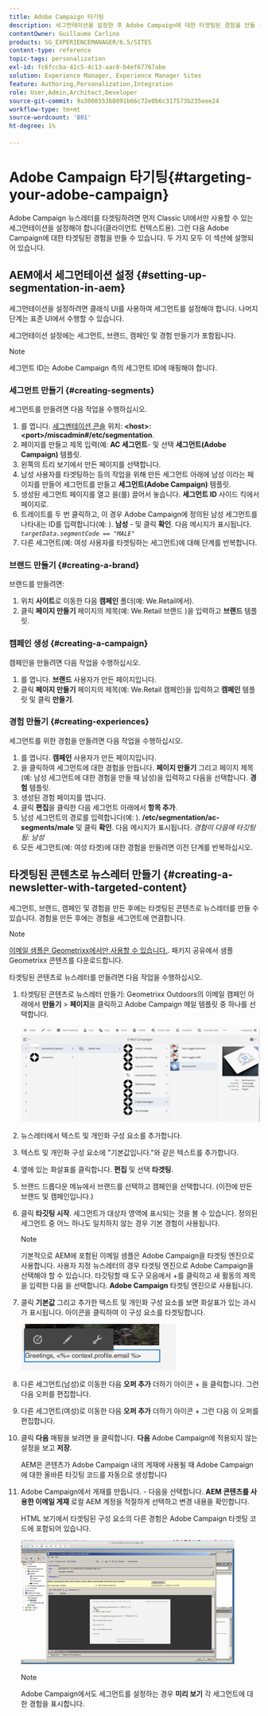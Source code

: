 ```yaml
---
title: Adobe Campaign 타기팅
description: 세그먼테이션을 설정한 후 Adobe Campaign에 대한 타겟팅된 경험을 만들 수 있습니다.
contentOwner: Guillaume Carlino
products: SG_EXPERIENCEMANAGER/6.5/SITES
content-type: reference
topic-tags: personalization
exl-id: fc6fccba-41c5-4c13-aac0-b4ef67767abe
solution: Experience Manager, Experience Manager Sites
feature: Authoring,Personalization,Integration
role: User,Admin,Architect,Developer
source-git-commit: 9a3008553b8091b66c72e0b6c317573b235eee24
workflow-type: tm+mt
source-wordcount: '801'
ht-degree: 1%

---
```


# Adobe Campaign 타기팅{#targeting-your-adobe-campaign}

Adobe Campaign 뉴스레터를 타겟팅하려면 먼저 Classic UI에서만 사용할 수 있는 세그먼테이션을 설정해야 합니다(클라이언트 컨텍스트용). 그런 다음 Adobe Campaign에 대한 타겟팅된 경험을 만들 수 있습니다. 두 가지 모두 이 섹션에 설명되어 있습니다.

## AEM에서 세그먼테이션 설정 {#setting-up-segmentation-in-aem}

세그먼테이션을 설정하려면 클래식 UI를 사용하여 세그먼트를 설정해야 합니다. 나머지 단계는 표준 UI에서 수행할 수 있습니다.

세그먼테이션 설정에는 세그먼트, 브랜드, 캠페인 및 경험 만들기가 포함됩니다.

>[!NOTE]
>
>세그먼트 ID는 Adobe Campaign 측의 세그먼트 ID에 매핑해야 합니다.

### 세그먼트 만들기 {#creating-segments}

세그먼트를 만들려면 다음 작업을 수행하십시오.

1. 를 엽니다. [세그멘테이션 콘솔](http://localhost:4502/miscadmin#/etc/segmentation) 위치: **&lt;host>:&lt;port>/miscadmin#/etc/segmentation**.
1. 페이지를 만들고 제목 입력(예: **AC 세그먼트**- 및 선택 **세그먼트(Adobe Campaign)** 템플릿.
1. 왼쪽의 트리 보기에서 만든 페이지를 선택합니다.
1. 남성 사용자를 타겟팅하는 등의 작업을 위해 만든 세그먼트 아래에 남성 이라는 페이지를 만들어 세그먼트를 만들고 **세그먼트(Adobe Campaign)** 템플릿.
1. 생성된 세그먼트 페이지를 열고 을(를) 끌어서 놓습니다. **세그먼트 ID** 사이드 킥에서 페이지로.
1. 트레이트를 두 번 클릭하고, 이 경우 Adobe Campaign에 정의된 남성 세그먼트를 나타내는 ID를 입력합니다(예: ). **남성** - 및 클릭 **확인**. 다음 메시지가 표시됩니다. *`targetData.segmentCode == "MALE"`*
1. 다른 세그먼트(예: 여성 사용자를 타겟팅하는 세그먼트)에 대해 단계를 반복합니다.

### 브랜드 만들기 {#creating-a-brand}

브랜드를 만들려면:

1. 위치 **사이트**&#x200B;로 이동한 다음 **캠페인** 폴더(예: We.Retail에서).
1. 클릭 **페이지 만들기** 페이지의 제목(예: We.Retail 브랜드 )을 입력하고 **브랜드** 템플릿.

### 캠페인 생성 {#creating-a-campaign}

캠페인을 만들려면 다음 작업을 수행하십시오.

1. 를 엽니다. **브랜드** 사용자가 만든 페이지입니다.
1. 클릭 **페이지 만들기** 페이지의 제목(예: We.Retail 캠페인)을 입력하고 **캠페인** 템플릿 및 클릭 **만들기**.

### 경험 만들기 {#creating-experiences}

세그먼트를 위한 경험을 만들려면 다음 작업을 수행하십시오.

1. 를 엽니다. **캠페인** 사용자가 만든 페이지입니다.
1. 을 클릭하여 세그먼트에 대한 경험을 만듭니다. **페이지 만들기** 그리고 페이지 제목(예: 남성 세그먼트에 대한 경험을 만들 때 남성)을 입력하고 다음을 선택합니다. **경험** 템플릿.
1. 생성된 경험 페이지를 엽니다.
1. 클릭 **편집**&#x200B;을 클릭한 다음 세그먼트 아래에서 **항목 추가**.
1. 남성 세그먼트의 경로를 입력합니다(예: ). **/etc/segmentation/ac-segments/male** 및 클릭 **확인**. 다음 메시지가 표시됩니다. *경험이 다음에 타깃팅됨: 남성*
1. 모든 세그먼트(예: 여성 타겟)에 대한 경험을 만들려면 이전 단계를 반복하십시오.

## 타겟팅된 콘텐츠로 뉴스레터 만들기 {#creating-a-newsletter-with-targeted-content}

세그먼트, 브랜드, 캠페인 및 경험을 만든 후에는 타겟팅된 콘텐츠로 뉴스레터를 만들 수 있습니다. 경험을 만든 후에는 경험을 세그먼트에 연결합니다.

>[!NOTE]
>
>[이메일 샘플은 Geometrixx에서만 사용할 수 있습니다.](/help/sites-developing/we-retail.md). 패키지 공유에서 샘플 Geometrixx 콘텐츠를 다운로드합니다.

타겟팅된 콘텐츠로 뉴스레터를 만들려면 다음 작업을 수행하십시오.

1. 타겟팅된 콘텐츠로 뉴스레터 만들기: Geometrixx Outdoors의 이메일 캠페인 아래에서 **만들기** > **페이지**&#x200B;을 클릭하고 Adobe Campaign 메일 템플릿 중 하나를 선택합니다.

   ![chlimage_1-188](assets/chlimage_1-188.png)

1. 뉴스레터에서 텍스트 및 개인화 구성 요소를 추가합니다.
1. 텍스트 및 개인화 구성 요소에 &quot;기본값입니다.&quot;와 같은 텍스트를 추가합니다.
1. 옆에 있는 화살표를 클릭합니다. **편집** 및 선택 **타겟팅**.
1. 브랜드 드롭다운 메뉴에서 브랜드를 선택하고 캠페인을 선택합니다. (이전에 만든 브랜드 및 캠페인입니다.)
1. 클릭 **타깃팅 시작**. 세그먼트가 대상자 영역에 표시되는 것을 볼 수 있습니다. 정의된 세그먼트 중 어느 하나도 일치하지 않는 경우 기본 경험이 사용됩니다.

   >[!NOTE]
   >
   >기본적으로 AEM에 포함된 이메일 샘플은 Adobe Campaign을 타겟팅 엔진으로 사용합니다. 사용자 지정 뉴스레터의 경우 타겟팅 엔진으로 Adobe Campaign을 선택해야 할 수 있습니다. 타깃팅할 때 도구 모음에서 +를 클릭하고 새 활동의 제목을 입력한 다음 을 선택합니다. **Adobe Campaign** 타겟팅 엔진으로 사용됩니다.

1. 클릭 **기본값** 그리고 추가한 텍스트 및 개인화 구성 요소를 보면 화살표가 있는 과시가 표시됩니다. 아이콘을 클릭하여 이 구성 요소를 타겟팅합니다.

   ![chlimage_1-189](assets/chlimage_1-189.png)

1. 다른 세그먼트(남성)로 이동한 다음 **오퍼 추가** 더하기 아이콘 + 을 클릭합니다. 그런 다음 오퍼를 편집합니다.
1. 다른 세그먼트(여성)로 이동한 다음 **오퍼 추가** 더하기 아이콘 + 그런 다음 이 오퍼를 편집합니다.
1. 클릭 **다음** 매핑을 보려면 을 클릭합니다. **다음** Adobe Campaign에 적용되지 않는 설정을 보고 **저장**.

   AEM은 콘텐츠가 Adobe Campaign 내의 게재에 사용될 때 Adobe Campaign에 대한 올바른 타깃팅 코드를 자동으로 생성합니다

1. Adobe Campaign에서 게재를 만듭니다. - 다음을 선택합니다. **AEM 콘텐츠를 사용한 이메일 게재** 로컬 AEM 계정을 적절하게 선택하고 변경 내용을 확인합니다.

   HTML 보기에서 타겟팅된 구성 요소의 다른 경험은 Adobe Campaign 타겟팅 코드에 포함되어 있습니다.

   ![chlimage_1-190](assets/chlimage_1-190.png)

   >[!NOTE]
   >
   >Adobe Campaign에서도 세그먼트를 설정하는 경우 **미리 보기** 각 세그먼트에 대한 경험을 표시합니다.
